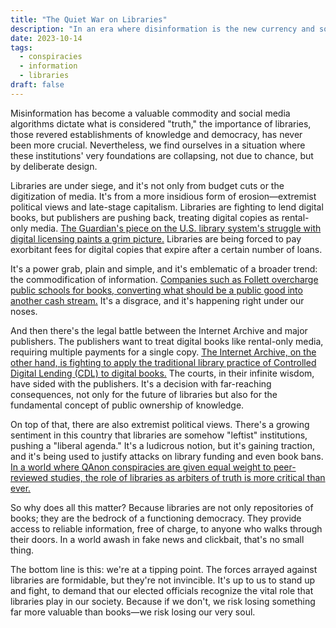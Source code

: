 ```yaml
---
title: "The Quiet War on Libraries"
description: "In an era where disinformation is the new currency and social media algorithms determine what is \"true,\" the necessity of libraries has never been more pressing. Yet, here we are, watching the very foundations of these institutions crumble, not by accident, but by design."
date: 2023-10-14
tags:
  - conspiracies
  - information
  - libraries
draft: false
---
```



Misinformation has become a valuable commodity and social media algorithms dictate what is considered "truth," the importance of libraries, those revered establishments of knowledge and democracy, has never been more crucial. Nevertheless, we find ourselves in a situation where these institutions' very foundations are collapsing, not due to chance, but by deliberate design.

Libraries are under siege, and it's not only from budget cuts or the digitization of media. It's from a more insidious form of erosion—extremist political views and late-stage capitalism. Libraries are fighting to lend digital books, but publishers are pushing back, treating digital copies as rental-only media. [The Guardian's piece on the U.S. library system's struggle with digital licensing paints a grim picture.](https://www.theguardian.com/commentisfree/2023/oct/09/us-library-system-attack-digital-licensing) Libraries are being forced to pay exorbitant fees for digital copies that expire after a certain number of loans.

It's a power grab, plain and simple, and it's emblematic of a broader trend: the commodification of information. [Companies such as Follett overcharge public schools for books, converting what should be a public good into another cash stream.](https://newrepublic.com/article/160649/book-companies-follett-overcharge-public-schools) It's a disgrace, and it's happening right under our noses.

And then there's the legal battle between the Internet Archive and major publishers. The publishers want to treat digital books like rental-only media, requiring multiple payments for a single copy. [The Internet Archive, on the other hand, is fighting to apply the traditional library practice of Controlled Digital Lending (CDL) to digital books.](https://www.thenation.com/article/culture/internet-archive-lawsuit-libraries-books/) The courts, in their infinite wisdom, have sided with the publishers. It's a decision with far-reaching consequences, not only for the future of libraries but also for the fundamental concept of public ownership of knowledge.

On top of that, there are also extremist political views. There's a growing sentiment in this country that libraries are somehow "leftist" institutions, pushing a "liberal agenda." It's a ludicrous notion, but it's gaining traction, and it's being used to justify attacks on library funding and even book bans. [In a world where QAnon conspiracies are given equal weight to peer-reviewed studies, the role of libraries as arbiters of truth is more critical than ever.](https://www.theguardian.com/us-news/2023/aug/16/qanon-conspiracy-theory-sound-of-freedom-trump-desantis)

So why does all this matter? Because libraries are not only repositories of books; they are the bedrock of a functioning democracy. They provide access to reliable information, free of charge, to anyone who walks through their doors. In a world awash in fake news and clickbait, that's no small thing.

The bottom line is this: we're at a tipping point. The forces arrayed against libraries are formidable, but they're not invincible. It's up to us to stand up and fight, to demand that our elected officials recognize the vital role that libraries play in our society. Because if we don't, we risk losing something far more valuable than books—we risk losing our very soul.
